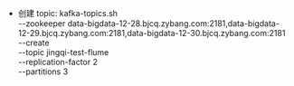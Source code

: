 * 创建 topic:
kafka-topics.sh \
--zookeeper data-bigdata-12-28.bjcq.zybang.com:2181,data-bigdata-12-29.bjcq.zybang.com:2181,data-bigdata-12-30.bjcq.zybang.com:2181 \
--create \
--topic jingqi-test-flume \
--replication-factor 2 \
--partitions 3
